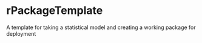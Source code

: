 # rPackageTemplate
A template for taking a statistical model and creating a working package for deployment
